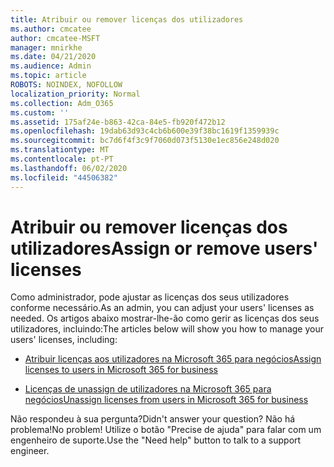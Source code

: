 ```yaml
---
title: Atribuir ou remover licenças dos utilizadores
ms.author: cmcatee
author: cmcatee-MSFT
manager: mnirkhe
ms.date: 04/21/2020
ms.audience: Admin
ms.topic: article
ROBOTS: NOINDEX, NOFOLLOW
localization_priority: Normal
ms.collection: Adm_O365
ms.custom: ''
ms.assetid: 175af24e-b863-42ca-84e5-fb920f472b12
ms.openlocfilehash: 19dab63d93c4cb6b600e39f38bc1619f1359939c
ms.sourcegitcommit: bc7d6f4f3c9f7060d073f5130e1ec856e248d020
ms.translationtype: MT
ms.contentlocale: pt-PT
ms.lasthandoff: 06/02/2020
ms.locfileid: "44506382"
---
```

# <a name="assign-or-remove-users-licenses"></a><span data-ttu-id="89ecc-102">Atribuir ou remover licenças dos utilizadores</span><span class="sxs-lookup"><span data-stu-id="89ecc-102">Assign or remove users' licenses</span></span>

<span data-ttu-id="89ecc-103">Como administrador, pode ajustar as licenças dos seus utilizadores conforme necessário.</span><span class="sxs-lookup"><span data-stu-id="89ecc-103">As an admin, you can adjust your users' licenses as needed.</span></span> <span data-ttu-id="89ecc-104">Os artigos abaixo mostrar-lhe-ão como gerir as licenças dos seus utilizadores, incluindo:</span><span class="sxs-lookup"><span data-stu-id="89ecc-104">The articles below will show you how to manage your users' licenses, including:</span></span>
  
- [<span data-ttu-id="89ecc-105">Atribuir licenças aos utilizadores na Microsoft 365 para negócios</span><span class="sxs-lookup"><span data-stu-id="89ecc-105">Assign licenses to users in Microsoft 365 for business</span></span>](https://docs.microsoft.com/microsoft-365/admin/subscriptions-and-billing/assign-licenses-to-users)

- [<span data-ttu-id="89ecc-106">Licenças de unassign de utilizadores na Microsoft 365 para negócios</span><span class="sxs-lookup"><span data-stu-id="89ecc-106">Unassign licenses from users in Microsoft 365 for business</span></span>](https://docs.microsoft.com/microsoft-365/admin/subscriptions-and-billing/remove-licenses-from-users)

<span data-ttu-id="89ecc-107">Não respondeu à sua pergunta?</span><span class="sxs-lookup"><span data-stu-id="89ecc-107">Didn't answer your question?</span></span> <span data-ttu-id="89ecc-108">Não há problema!</span><span class="sxs-lookup"><span data-stu-id="89ecc-108">No problem!</span></span> <span data-ttu-id="89ecc-109">Utilize o botão "Precise de ajuda" para falar com um engenheiro de suporte.</span><span class="sxs-lookup"><span data-stu-id="89ecc-109">Use the "Need help" button to talk to a support engineer.</span></span>